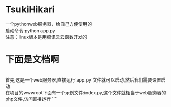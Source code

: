 # TsukiHikari
一个pythonweb服务器，给自己方便使用的
<br>启动命令:python app.py
<br>注意：linux版本是用腾讯云云函数开发的
<h1>下面是文档啊</h1>
<br>首先,这是一个web服务器,直接运行`app.py`文件就可以启动,然后我们需要设置启动
<br>在项目的wwwroot下面有一个示例文件:index.py,这个文件就相当于web服务器的php文件,访问直接运行
````

````
